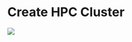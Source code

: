 # Create HPC Cluster

<a href="https://azuredeploy.net/" target="_blank">
    <img src="http://azuredeploy.net/deploybutton.png"/>
</a>
